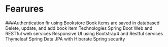 # Fearures
###Authentication fir using Bookstore
Book items are saved in databased 
Delete, update, and add book item
Technologies
Spring Boot Web and RESTful web services
Responsive UI using Bootstrap4 and Restful services
Thymeleaf
Spring Data JPA with Hiberate
Spring security
